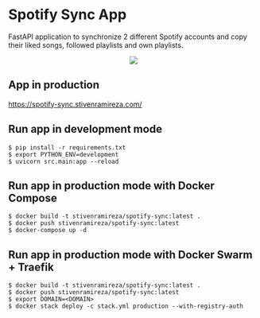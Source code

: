 # Spotify Sync App

FastAPI application to synchronize 2 different Spotify accounts and copy their liked songs, followed playlists and own playlists.

<p align="center">
<img src="https://www.trustedreviews.com/wp-content/uploads/sites/54/2018/10/Spotify_Premium_Update.jpg">
</p>

## App in production

https://spotify-sync.stivenramireza.com/

## Run app in development mode

    $ pip install -r requirements.txt
    $ export PYTHON_ENV=development
    $ uvicorn src.main:app --reload

## Run app in production mode with Docker Compose

    $ docker build -t stivenramireza/spotify-sync:latest .
    $ docker push stivenramireza/spotify-sync:latest
	$ docker-compose up -d

## Run app in production mode with Docker Swarm + Traefik

    $ docker build -t stivenramireza/spotify-sync:latest .
    $ docker push stivenramireza/spotify-sync:latest
	$ export DOMAIN=<DOMAIN>
    $ docker stack deploy -c stack.yml production --with-registry-auth
